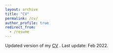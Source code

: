 ```yaml
---
layout: archive
title: "CV"
permalink: /cv/
author_profile: true
redirect_from:
  - /resume
---
```



Updated version of my [CV](http://maxiang.space/files/CV_XiangMa.pdf) .
Last update: Feb 2022.